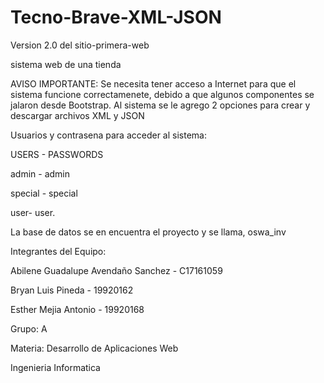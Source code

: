 # Tecno-Brave-XML-JSON
Version 2.0 del sitio-primera-web

sistema web de una tienda 

AVISO IMPORTANTE: Se necesita tener acceso a Internet para que el sistema funcione correctamenete, debido a que algunos componentes se jalaron desde Bootstrap.
Al sistema se le agrego 2 opciones para crear y descargar archivos XML y JSON

Usuarios y contrasena para acceder al sistema:

USERS   -   PASSWORDS

admin - admin 

special - special

user-  user.

La base de datos se en encuentra el proyecto y se llama, oswa_inv

Integrantes del Equipo:

Abilene Guadalupe Avendaño Sanchez  - C17161059

Bryan Luis Pineda   -  19920162

Esther Mejia Antonio  -  19920168

Grupo: A    

Materia: Desarrollo de Aplicaciones Web

Ingenieria Informatica

